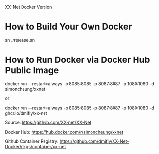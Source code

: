 XX-Net Docker Version

# How to Build Your Own Docker
sh ./release.sh

# How to Run Docker via Docker Hub Public Image
docker run --restart=always -p 8085:8085 -p 8087:8087 -p 1080:1080 -d simoncheung/xxnet

or

docker run --restart=always -p 8085:8085 -p 8087:8087 -p 1080:1080 -d ghcr.io/dmifly/xx-net



Source:
https://github.com/XX-net/XX-Net

Docker Hub:
https://hub.docker.com/r/simoncheung/xxnet

Github Container Registry:
https://github.com/dmifly/XX-Net-Docker/pkgs/container/xx-net
